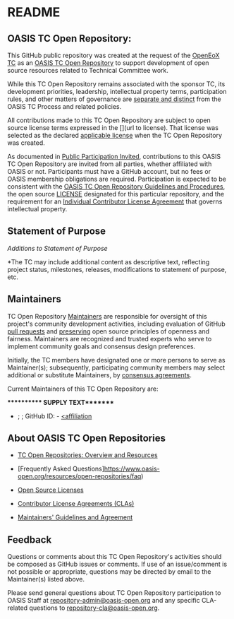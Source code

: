 # README

## OASIS TC Open Repository: <repoName>

This GitHub public repository[<repoName>](https://github.com/oasis-open/<repoName>/) was created at the request of the [OpenEoX TC](https://www.oasis-open.org/committees/openeox/) as an [OASIS TC Open Repository](https://www.oasis-open.org/resources/open-repositories/) to support development of open source resources related to Technical Committee work.

While this TC Open Repository remains associated with the sponsor TC, its development priorities, leadership, intellectual property terms, participation rules, and other matters of governance are [separate and distinct](https://github.com/oasis-open/openeox/blob/master/CONTRIBUTING.md#governance-distinct-from-oasis-tc-process) from the OASIS TC Process and related policies.

All contributions made to this TC Open Repository are subject to open source license terms expressed in the [<licenseName>](url to license). That license was selected as the declared [applicable license](https://www.oasis-open.org/resources/open-repositories/licenses) when the TC Open Repository was created.

<!--

BSD-3-Clause License https://www.oasis-open.org/sites/www.oasis-open.org/files/BSD-3-Clause.txt
MIT License https://www.oasis-open.org/sites/www.oasis-open.org/files/MIT-License.txt
Apache License v 2.0 https://www.oasis-open.org/sites/www.oasis-open.org/files/Apache-LICENSE-2.0.txt
CC-BY 2.0 https://www.oasis-open.org/sites/www.oasis-open.org/files/CC-BY-2.0.txt
CC-BY 4.0 https://www.oasis-open.org/sites/www.oasis-open.org/files/CC-BY-4.0.txt
Eclipse Public License v 1.0 https://www.oasis-open.org/sites/www.oasis-open.org/files/EPL-v10.txt

-->

As documented in [Public Participation Invited](https://github.com/oasis-open/openeox/blob/master/CONTRIBUTING.md#public-participation-invited), contributions to this OASIS TC Open Repository are invited from all parties, whether affiliated with OASIS or not. Participants must have a GitHub account, but no fees or OASIS membership obligations are required. Participation is expected to be consistent with the [OASIS TC Open Repository Guidelines and Procedures](https://www.oasis-open.org/policies-guidelines/open-repositories), the open source [LICENSE](https://github.com/oasis-open/<repoName>/blob/master/LICENSE) designated for this particular repository, and the requirement for an [Individual Contributor License Agreement](https://www.oasis-open.org/resources/open-repositories/cla/individual-cla) that governs intellectual property.

## Statement of Purpose

<statement of purpose provided by the TC>

*Additions to Statement of Purpose*

*The TC may include additional content as descriptive text, reflecting project status, milestones, releases, modifications to statement of purpose, etc. 

## <a id="maintainers">Maintainers</a>

TC Open Repository [Maintainers](https://www.oasis-open.org/resources/open-repositories/maintainers-guide) are responsible for oversight of this project's community development activities, including evaluation of GitHub [pull requests](https://github.com/oasis-open/<repoName>/blob/master/CONTRIBUTING.md#fork-and-pull-collaboration-model) and [preserving](https://www.oasis-open.org/policies-guidelines/open-repositories#repositoryManagement) open source principles of openness and fairness. Maintainers are recognized and trusted experts who serve to implement community goals and consensus design preferences.

Initially, the TC members have designated one or more persons to serve as Maintainer(s); subsequently, participating community members may select additional or substitute Maintainers, by [consensus agreements](https://www.oasis-open.org/resources/open-repositories/maintainers-guide#additionalMaintainers). 

<a id="currentMaintainers">Current Maintainers</a> of this TC Open Repository are: 

<b>********** SUPPLY TEXT*******</b> 

- <MaintainerName>; <email-address>; GitHub ID: <id>- [<affiliation](<affiliation URL>)

## About OASIS TC Open Repositories

- [TC Open Repositories: Overview and Resources](https://www.oasis-open.org/resources/open-repositories/)

- [Frequently Asked Questions]https://www.oasis-open.org/resources/open-repositories/faq)

- [Open Source Licenses](https://www.oasis-open.org/resources/open-repositories/licenses)

- [Contributor License Agreements (CLAs)](https://www.oasis-open.org/resources/open-repositories/cla)

- [Maintainers' Guidelines and Agreement](https://www.oasis-open.org/resources/open-repositories/maintainers-guide)

## Feedback

Questions or comments about this TC Open Repository's activities should be composed as GitHub issues or comments. If use of an issue/comment is not possible or appropriate, questions may be directed by email to the Maintainer(s) listed above. 

Please send general questions about TC Open Repository participation to OASIS Staff at repository-admin@oasis-open.org and any specific CLA-related questions to repository-cla@oasis-open.org.

